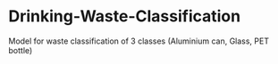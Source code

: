 # Drinking-Waste-Classification
Model for waste classification of 3 classes (Aluminium can, Glass, PET bottle)
